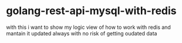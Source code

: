 # golang-rest-api-mysql-with-redis
 
 with this i want to show my logic view of how 
 to work with redis and mantain it updated always
 with no risk of getting oudated data
